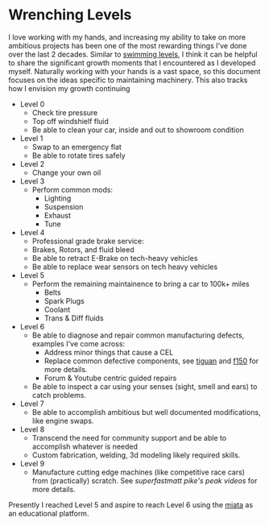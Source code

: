 # Wrenching Levels
I love working with my hands, and increasing my ability to take on more ambitious projects has been one of the most rewarding things I've done over the last 2 decades. Similar to [swimming levels](../lt/swimming-levels.md), I think it can be helpful to share the significant growth moments that I encountered as I developed myself. Naturally working with your hands is a vast space, so this document focuses on the ideas specific to maintaining machinery. This also tracks how I envision my growth continuing 

+ Level 0
  + Check tire pressure
  + Top off windshielf fluid
  + Be able to clean your car, inside and out to showroom condition
+ Level 1
  + Swap to an emergency flat
  + Be able to rotate tires safely
+ Level 2
  + Change your own oil
+ Level 3
  + Perform common mods:
    + Lighting
    + Suspension
    + Exhaust
    + Tune
+ Level 4
  + Professional grade brake service:
  + Brakes, Rotors, and fluid bleed
  + Be able to retract E-Brake on tech-heavy vehicles
  + Be able to replace wear sensors on tech heavy vehicles
+ Level 5
  + Perform the remaining maintainence to bring a car to 100k+ miles
    + Belts
    + Spark Plugs
    + Coolant
    + Trans & Diff fluids
+ Level 6
  + Be able to diagnose and repair common manufacturing defects, examples I've come across:
    + Address minor things that cause a CEL
    + Replace common defective components, see [tiguan](tiguan.md) and [f150](f150.md) for more details.
    + Forum & Youtube centric guided repairs
  + Be able to inspect a car using your senses (sight, smell and ears) to catch problems.
+ Level 7
  + Be able to accomplish ambitious but well documented modifications, like engine swaps.
+ Level 8
  + Transcend the need for community support and be able to accomplish whatever is needed
  + Custom fabrication, welding, 3d modeling likely required skills. 
+ Level 9
  + Manufacture cutting edge machines (like competitive race cars) from (practically) scratch. See *superfastmatt pike's peak videos* for more details. 

Presently I reached Level 5 and aspire to reach Level 6 using the [miata](miata/taking-stock-of-our-purchase.md) as an educational platform.